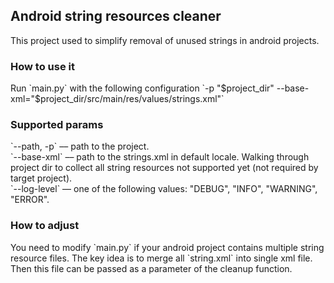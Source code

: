 <h2>Android string resources cleaner</h2>
<p>This project used to simplify removal of unused strings in android projects.</p>

<h3>How to use it</h3>
Run `main.py` with the following configuration 
`-p "$project_dir" --base-xml="$project_dir/src/main/res/values/strings.xml"` 

<h3>Supported params</h3>
`--path, -p` –– path to the project. <br> 
`--base-xml` –– path to the strings.xml in default locale. Walking through project dir to collect all string resources 
not supported yet (not required by target project). <br> 
`--log-level` –– one of the following values: "DEBUG", "INFO", "WARNING", "ERROR". 

<h3>How to adjust</h3>
You need to modify `main.py` if your android project contains multiple string resource files. The key idea 
is to merge all `string.xml` into single xml file. Then this file can be passed as a parameter of 
the cleanup function. 
